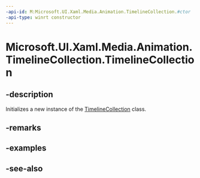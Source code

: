 ```yaml
---
-api-id: M:Microsoft.UI.Xaml.Media.Animation.TimelineCollection.#ctor
-api-type: winrt constructor
---
```


<!-- Method syntax
public TimelineCollection()
-->

# Microsoft.UI.Xaml.Media.Animation.TimelineCollection.TimelineCollection

## -description
Initializes a new instance of the [TimelineCollection](timelinecollection.md) class.

## -remarks

## -examples

## -see-also
